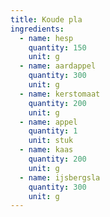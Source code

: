 ```yaml
---
title: Koude pla
ingredients:
  - name: hesp
    quantity: 150
    unit: g
  - name: aardappel
    quantity: 300
    unit: g
  - name: kerstomaat
    quantity: 200
    unit: g
  - name: appel
    quantity: 1
    unit: stuk
  - name: kaas
    quantity: 200
    unit: g
  - name: ijsbergsla
    quantity: 300
    unit: g
---
```


<Recipe />
